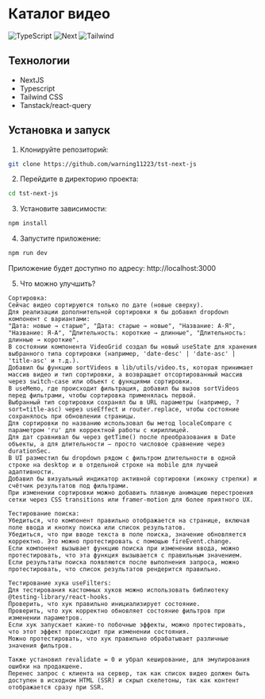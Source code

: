 # Каталог видео

![TypeScript](https://img.shields.io/badge/TypeScript-5.9.3-orange)
![Next](https://img.shields.io/badge/Next-16.0.0-orange)
![Tailwind](https://img.shields.io/badge/Tailwind-4.1.16-orange)

## Технологии

- NextJS
- Typescript
- Tailwind CSS
- Tanstack/react-query

## Установка и запуск

1. Клонируйте репозиторий:
```bash
git clone https://github.com/warning11223/tst-next-js
```
2. Перейдите в директорию проекта:
```bash
cd tst-next-js
```

3. Установите зависимости:
```bash
npm install
```

4. Запустите приложение:
```bash
npm run dev
```
Приложение будет доступно по адресу: http://localhost:3000

5. Что можно улучшить?
```
Сортировка:
Сейчас видео сортируются только по дате (новые сверху). 
Для реализации дополнительной сортировки я бы добавил dropdown компонент с вариантами: 
"Дата: новые → старые", "Дата: старые → новые", "Название: А-Я", "Название: Я-А", "Длительность: короткие → длинные", "Длительность: длинные → короткие". 
В состоянии компонента VideoGrid создал бы новый useState для хранения выбранного типа сортировки (например, 'date-desc' | 'date-asc' | 'title-asc' и т.д.). 
Добавил бы функцию sortVideos в lib/utils/video.ts, которая принимает массив видео и тип сортировки, а возвращает отсортированный массив через switch-case или объект с функциями сортировки. 
В useMemo, где происходит фильтрация, добавил бы вызов sortVideos перед фильтрами, чтобы сортировка применялась первой. 
Выбранный тип сортировки сохранял бы в URL параметры (например, ?sort=title-asc) через useEffect и router.replace, чтобы состояние сохранялось при обновлении страницы.
Для сортировки по названию использовал бы метод localeCompare с параметром 'ru' для корректной работы с кириллицей. 
Для дат сравнивал бы через getTime() после преобразования в Date объекты, а для длительности — просто числовое сравнение через durationSec. 
В UI разместил бы dropdown рядом с фильтром длительности в одной строке на desktop и в отдельной строке на mobile для лучшей адаптивности. 
Добавил бы визуальный индикатор активной сортировки (иконку стрелки) и счётчик результатов под фильтрами. 
При изменении сортировки можно добавить плавную анимацию перестроения сетки через CSS transitions или framer-motion для более приятного UX.
```

```
Тестирование поиска:
Убедиться, что компонент правильно отображается на странице, включая поле ввода и кнопку поиска или список результатов.
Убедиться, что при вводе текста в поле поиска, значение обновляется корректно. Это можно протестировать с помощью fireEvent.change.
Если компонент вызывает функцию поиска при изменении ввода, можно протестировать, что эта функция вызывается с правильным значением.
Если результаты поиска появляются после выполнения запроса, можно протестировать, что список результатов рендерится правильно.

Тестирование хука useFilters:
Для тестирования кастомных хуков можно использовать библиотеку @testing-library/react-hooks. 
Проверить, что хук правильно инициализирует состояние.
Проверить, что хук корректно обновляет состояние фильтров при изменении параметров.
Если хук запускает какие-то побочные эффекты, можно протестировать, что этот эффект происходит при изменении состояния.
Можно протестировать, что хук правильно обрабатывает различные значения фильтров.
```

```
Также установил revalidate = 0 и убрал кеширование, для эмулирования ошибки на продакшене. 
Перенес запрос с клиента на сервер, так как список видео должен быть доступен в исходном HTML (SSR) и скрыл скелетоны, так как контент отображается сразу при SSR. 
```